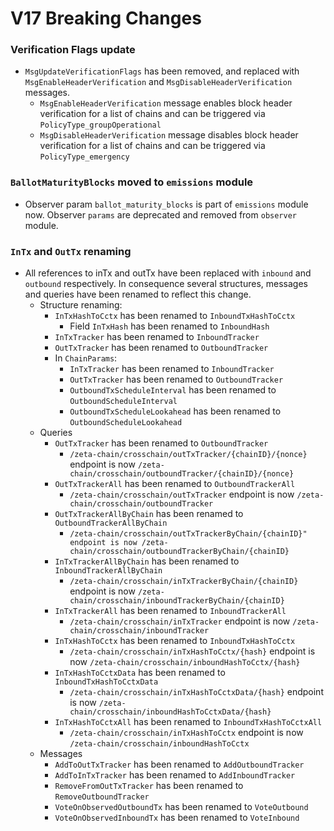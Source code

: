 
# V17 Breaking Changes

### Verification Flags update

* `MsgUpdateVerificationFlags` has been removed, and replaced with `MsgEnableHeaderVerification` and `MsgDisableHeaderVerification` messages.
    * `MsgEnableHeaderVerification` message enables block header verification for a list of chains and can be triggered via `PolicyType_groupOperational`
    * `MsgDisableHeaderVerification` message disables block header verification for a list of chains and can be triggered via `PolicyType_emergency`

### `BallotMaturityBlocks` moved to `emissions` module

* Observer param `ballot_maturity_blocks` is part of `emissions` module now. Observer `params` are deprecated and removed from `observer` module.

### `InTx` and `OutTx` renaming

* All references to inTx and outTx have been replaced with `inbound` and `outbound` respectively. In consequence several structures, messages and queries have been renamed to reflect this change.
    * Structure renaming:
        * `InTxHashToCctx` has been renamed to `InboundTxHashToCctx`
            * Field `InTxHash` has been renamed to `InboundHash`
        * `InTxTracker` has been renamed to `InboundTracker`
        * `OutTxTracker` has been renamed to `OutboundTracker`
        * In `ChainParams`:
            * `InTxTracker` has been renamed to `InboundTracker`
            * `OutTxTracker` has been renamed to `OutboundTracker`
            * `OutboundTxScheduleInterval` has been renamed to `OutboundScheduleInterval`
            * `OutboundTxScheduleLookahead` has been renamed to `OutboundScheduleLookahead`
    * Queries
        * `OutTxTracker` has been renamed to `OutboundTracker`
            * `/zeta-chain/crosschain/outTxTracker/{chainID}/{nonce}` endpoint is now `/zeta-chain/crosschain/outboundTracker/{chainID}/{nonce}`
        * `OutTxTrackerAll` has been renamed to `OutboundTrackerAll`
            * `/zeta-chain/crosschain/outTxTracker` endpoint is now `/zeta-chain/crosschain/outboundTracker`
        * `OutTxTrackerAllByChain` has been renamed to `OutboundTrackerAllByChain`
            * `/zeta-chain/crosschain/outTxTrackerByChain/{chainID}" endpoint is now /zeta-chain/crosschain/outboundTrackerByChain/{chainID}`
        * `InTxTrackerAllByChain` has been renamed to `InboundTrackerAllByChain`
            * `/zeta-chain/crosschain/inTxTrackerByChain/{chainID}` endpoint is now `/zeta-chain/crosschain/inboundTrackerByChain/{chainID}`
        * `InTxTrackerAll` has been renamed to `InboundTrackerAll`
            * `/zeta-chain/crosschain/inTxTracker` endpoint is now `/zeta-chain/crosschain/inboundTracker`
        * `InTxHashToCctx` has been renamed to `InboundTxHashToCctx`
            * `/zeta-chain/crosschain/inTxHashToCctx/{hash}` endpoint is now `/zeta-chain/crosschain/inboundHashToCctx/{hash}`
        * `InTxHashToCctxData` has been renamed to `InboundTxHashToCctxData`
            * `/zeta-chain/crosschain/inTxHashToCctxData/{hash}` endpoint is now `/zeta-chain/crosschain/inboundHashToCctxData/{hash}`
        * `InTxHashToCctxAll` has been renamed to `InboundTxHashToCctxAll`
            * `/zeta-chain/crosschain/inTxHashToCctx` endpoint is now `/zeta-chain/crosschain/inboundHashToCctx`
    * Messages
        * `AddToOutTxTracker` has been renamed to `AddOutboundTracker`
        * `AddToInTxTracker` has been renamed to `AddInboundTracker`
        * `RemoveFromOutTxTracker` has been renamed to `RemoveOutboundTracker`
        * `VoteOnObservedOutboundTx` has been renamed to `VoteOutbound`
        * `VoteOnObservedInboundTx` has been renamed to `VoteInbound`
